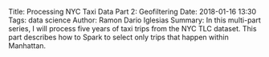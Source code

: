 Title: Processing NYC Taxi Data Part 2: Geofiltering
Date: 2018-01-16 13:30
Tags: data science
Author: Ramon Dario Iglesias
Summary: In this multi-part series, I will process five years of taxi trips from the NYC TLC dataset. This part describes how to Spark to select only trips that happen within Manhattan.
